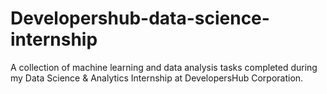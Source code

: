 # Developershub-data-science-internship
A collection of machine learning and data analysis tasks completed during my Data Science &amp; Analytics Internship at DevelopersHub Corporation. 
